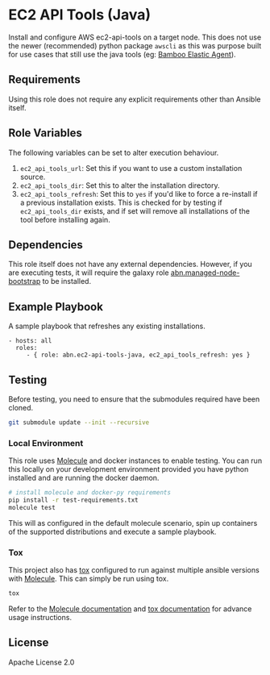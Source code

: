 EC2 API Tools (Java)
====================

Install and configure AWS ec2-api-tools on a target node. This does not use the newer (recommended) python package `awscli` as this was purpose built for use cases that still use the java tools (eg: [Bamboo Elastic Agent](https://confluence.atlassian.com/bamboo/creating-a-custom-elastic-image-289277146.html)).

Requirements
------------

Using this role does not require any explicit requirements other than Ansible itself.

Role Variables
--------------

The following variables can be set to alter execution behaviour.
1. `ec2_api_tools_url`: Set this if you want to use a custom installation source.
2. `ec2_api_tools_dir`: Set this to alter the installation directory.
3. `ec2_api_tools_refresh`: Set this to `yes` if you'd like to force a re-install if a previous installation exists. This is checked for by testing if `ec2_api_tools_dir` exists, and if set will remove all installations of the tool before installing again.

Dependencies
------------

This role itself does not have any external dependencies. However, if you are executing tests, it will require the galaxy role [abn.managed-node-bootstrap](https://galaxy.ansible.com/abn/managed-node-bootstrap) to be installed.

Example Playbook
----------------

A sample playbook that refreshes any existing installations.

    - hosts: all
      roles:
         - { role: abn.ec2-api-tools-java, ec2_api_tools_refresh: yes }

Testing
-------
Before testing, you need to ensure that the submodules required have been cloned.
```sh
git submodule update --init --recursive
```

### Local Environment
This role uses [Molecule](https://molecule.readthedocs.io/en/latest/) and docker instances to enable testing. You can run this locally on your development environment provided you have python installed and are running the docker daemon.

```sh
# install molecule and docker-py requirements
pip install -r test-requirements.txt
molecule test
```

This will as configured in the default molecule scenario, spin up containers of the supported distributions and execute a sample playbook.

### Tox
This project also has [tox](http://tox.readthedocs.io/en/latest/) configured to run against multiple ansible versions with [Molecule](https://molecule.readthedocs.io/en/latest/). This can simply be run using tox.

```sh
tox
```

Refer to the [Molecule documentation](https://molecule.readthedocs.io/en/latest/testing.html) and [tox documentation](http://tox.readthedocs.io/en/latest/) for advance usage instructions.

License
-------

Apache License 2.0
